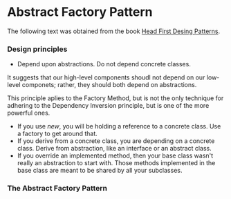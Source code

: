 # Abstract Factory Pattern

The following text was obtained from the book [Head First Desing Patterns](https://www.amazon.com/-/es/Eric-Freeman/dp/0596007124).

### Design principles

* Depend upon abstractions. Do not depend concrete classes.

It suggests that our high-level components shoudl not depend on our low-level componets; rather, they should both depend on abstractions.

This principle aplies to the Factory Method, but is not the only technique for adhering to the Dependency Inversion principle, but is one of the more powerful ones.

* If you use *new*, you will be holding a reference to a concrete class. Use a factory to get around that.
* If you derive from a concrete class, you are depending on a concrete class. Derive from abstraction, like an interface or an abstract class.
* If you override an implemented method, then your base class wasn't really an abstraction to start with. Those methods implemented in the base class are meant to be shared by all your subclasses.

### The Abstract Factory Pattern



